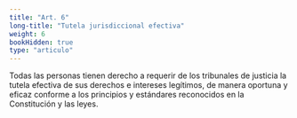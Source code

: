 ```yaml
---
title: "Art. 6"
long-title: "Tutela jurisdiccional efectiva"
weight: 6
bookHidden: true
type: "articulo"
---
```

Todas las personas tienen derecho a requerir de los tribunales de justicia la tutela efectiva de sus derechos e intereses legítimos, de manera oportuna y eficaz conforme a los principios y estándares reconocidos en la Constitución y las leyes.